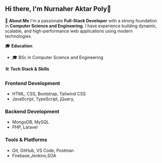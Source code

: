## Hi there, I'm Nurnaher Aktar Poly👋

🚀 **About Me**
I'm a passionate **Full-Stack Developer** with a strong foundation in **Computer Science and Engineering**. I have experience building dynamic, scalable, and high-performance web applications using modern technologies.

🎓 **Education**:
- 🎓 BSc in Computer Science and Engineering
  
🛠 **Tech Stack & Skills**

### Frontend Development
- HTML, CSS, Bootstrap, Tailwind CSS
- JavaScript, TypeScript, jQuery, 

### Backend Development
- MongoDB, MySQL
- PHP, Laravel

### Tools & Platforms
- Git, GitHub, VS Code, Postman
- Firebase,Jenkins,SOA
  


